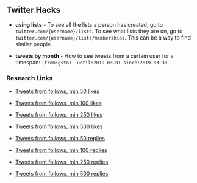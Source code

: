 ## Twitter Hacks

* **using lists** - To see all the lists a person has created, go to `twitter.com/{username}/lists`. To see what lists they are on, go to `twitter.com/{username}/lists/memberships`. This can be a way to find similar people. 

* **tweets by month** - How to see tweets from a certain user for a timespan: `(from:gsto)  until:2019-03-01 since:2019-03-30`

### Research Links

- [Tweets from follows, min 50 likes](https://twitter.com/search?q=(min_faves%3A50)&src=typed_query&f=top&pf=on)
- [Tweets from follows, min 100 likes](https://twitter.com/search?q=(min_faves%3A100)&src=typed_query&f=top&pf=on)
- [Tweets from follows, min 250 likes](https://twitter.com/search?q=(min_faves%3A250)&src=typed_query&f=top&pf=on)
- [Tweets from follows, min 500 likes](https://twitter.com/search?q=(min_faves%3A500)&src=typed_query&f=top&pf=on)


- [Tweets from follows, min 50 replies](https://twitter.com/search?q=(min_replies%3A50)&src=typed_query&f=top&pf=on)
- [Tweets from follows, min 100 replies](https://twitter.com/search?q=(min_replies%3A100)&src=typed_query&f=top&pf=on)
- [Tweets from follows, min 250 replies](https://twitter.com/search?q=(min_replies%3A250)&src=typed_query&f=top&pf=on)
- [Tweets from follows, min 500 replies](https://twitter.com/search?q=(min_replies%3A500)&src=typed_query&f=top&pf=on)
